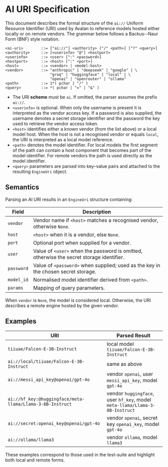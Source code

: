 # AI URI Specification

This document describes the formal structure of the `ai://` Uniform Resource Identifier (URI) used by Avalan to reference models hosted either locally or on remote vendors.  The grammar below follows a Backus--Naur Form (BNF) style notation.

```
<ai-uri>        ::= ["ai://"] <authority> ["/" <path>] ["?" <query>]
<authority>     ::= [<userinfo> "@"] <hostport>
<userinfo>      ::= <user> [":" <password>]
<hostport>      ::= <host> [":" <port>]
<host>          ::= <vendor> | <model-host>
<vendor>        ::= "anthropic" | "deepseek" | "google" | \
                    "groq" | "huggingface" | "local" | \
                    "openai" | "openrouter" | "ollama"
<path>          ::= 1*( pchar | "/" )
<query>         ::= *( pchar | "=" | "&" )
```

- The URI **scheme** must be `ai`.  If omitted, the parser assumes the prefix `ai://`.
- `<userinfo>` is optional. When only the username is present it is interpreted as the vendor access key. If a password is also supplied, the username denotes a secret storage identifier and the password the key used to retrieve the vendor access token.
- `<host>` identifies either a known vendor (from the list above) or a local model host.  When the host is not a recognised vendor or equals `local`, the URI is interpreted as a local model reference.
- `<path>` denotes the model identifier.  For local models the first segment of the path can contain a host component that becomes part of the model identifier.  For remote vendors the path is used directly as the model identifier.
- `<query>` parameters are parsed into key–value pairs and attached to the resulting `EngineUri` object.

## Semantics

Parsing an AI URI results in an `EngineUri` structure containing:

| Field     | Description                                                   |
|-----------|---------------------------------------------------------------|
| `vendor`  | Vendor name if `<host>` matches a recognised vendor, otherwise `None`. |
| `host`    | `<host>` when it is a vendor, else `None`.                    |
| `port`    | Optional port when supplied for a vendor.                     |
| `user`    | Value of `<user>` when the password is omitted, otherwise the secret storage identifier. |
| `password`| Value of `<password>` when supplied; used as the key in the chosen secret storage. |
| `model_id`| Normalised model identifier derived from `<path>`.            |
| `params`  | Mapping of query parameters.                                  |

When `vendor` is `None`, the model is considered local.  Otherwise, the URI describes a remote engine hosted by the given vendor.

## Examples

| URI                                        | Parsed Result                                                   |
|--------------------------------------------|----------------------------------------------------------------|
| `tiiuae/Falcon-E-3B-Instruct`               | local model `tiiuae/Falcon-E-3B-Instruct`                      |
| `ai://local/tiiuae/Falcon-E-3B-Instruct`    | same as above                                                  |
| `ai://messi_api_key@openai/gpt-4o`         | vendor `openai`, user `messi_api_key`, model `gpt-4o`          |
| `ai://hf_key:@huggingface/meta-llama/Llama-3-8B-Instruct` | vendor `huggingface`, user `hf_key`, model `meta-llama/Llama-3-8B-Instruct` |
| `ai://secret:openai_key@openai/gpt-4o`     | vendor `openai`, secret key `openai_key`, model `gpt-4o`       |
| `ai://ollama/llama3`                        | vendor `ollama`, model `llama3`                                |

These examples correspond to those used in the test-suite and highlight both local and remote forms.

